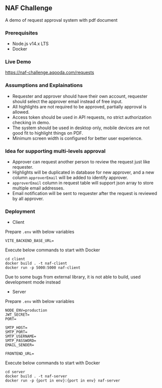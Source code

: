 ## NAF Challenge
A demo of request approval system with pdf document

### Prerequisites
- Node.js v14.x LTS
- Docker

### Live Demo
https://naf-challenge.aqooda.com/requests

### Assumptions and Explainations
- Requester and approver should have their own account, requester should select the approver email instead of free input.
- All highlights are not required to be approved, partially approval is allowed.
- Access token should be used in API requests, no strict authorization checking in demo.
- The system should be used in desktop only, mobile devices are not good fit to highlight things on PDF.
- Minimum screen width is configured for better user experience.

### Idea for supporting multi-levels approval
- Approver can request another person to review the request just like requester.
- Highlights will be duplicated in database for new approver, and a new column `approverEmail` will be added to identify approver.
- `approverEmail` column in request table will support json array to store multiple email addresses.
- Email notification will be sent to requester after the request is reviewed by all approver.

### Deployment
- Client

Prepare `.env` with below variables

```
VITE_BACKEND_BASE_URL=
```

Execute below commands to start with Docker

```
cd client
docker build . -t naf-client
docker run -p 5000:5000 naf-client
```

Due to some bugs from external library, it is not able to build, used development mode instead

- Server

Prepare `.env` with below variables

```
NODE_ENV=production
JWT_SECRET=
PORT=

SMTP_HOST=
SMTP_PORT=
SMTP_USERNAME=
SMTP_PASSWORD=
EMAIL_SENDER=

FRONTEND_URL=
```

Execute below commands to start with Docker

```
cd server
docker build . -t naf-server
docker run -p {port in env}:{port in env} naf-server
```